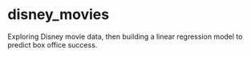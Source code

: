 # disney_movies
Exploring Disney movie data, then building a linear regression model to predict box office success.

